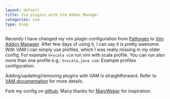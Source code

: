 ```yaml
---
layout: default
title: Vim plugins with Vim Addon Manager
categories: vim
type: blog
---
```


Recently I have changed my vim plugin configuration from [Pathogen](http://bit.ly/qA53WP) to 
[Vim Addon Manager](http://bit.ly/qAu2DM). After few days of using it, I can say it is pretty awesome.
With VAM I can simply use profiles, which I was really missing in my older config. For example 
``V=scala vim`` run vim with scala profile. You can run also more than one profile e.g.: ``V=scala,java vim``.
Example profiles configuration:


<script src="https://gist.github.com/1114762.js?file=vam.vim">
</script>


Adding/updating/removing plugins with VAM is straightforward. Refer to [VAM documentation](http://bit.ly/pzQrWS) for more details.

Fork my config on [github](http://bit.ly/qAu2DM). Many thanks for [MarcWeber](http://bit.ly/qFZ8zY) for inspiration.
